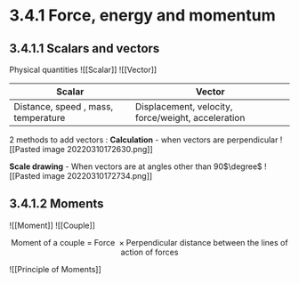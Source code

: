 # 3.4.1 Force, energy and momentum

## 3.4.1.1 Scalars and vectors
Physical quantities
![[Scalar]] 
![[Vector]]

| Scalar                              | Vector                                             |
| ----------------------------------- | -------------------------------------------------- |
| Distance, speed , mass, temperature | Displacement, velocity, force/weight, acceleration |


2 methods to add vectors :
**Calculation** - when vectors are perpendicular
![[Pasted image 20220310172630.png]]

**Scale drawing** - When vectors are at angles other than 90$\degree$
![[Pasted image 20220310172734.png]]


## 3.4.1.2 Moments
![[Moment]]
![[Couple]]

$$\text{Moment of a couple = Force } \times \text{Perpendicular distance between the lines of action of forces}$$

![[Principle of Moments]]
